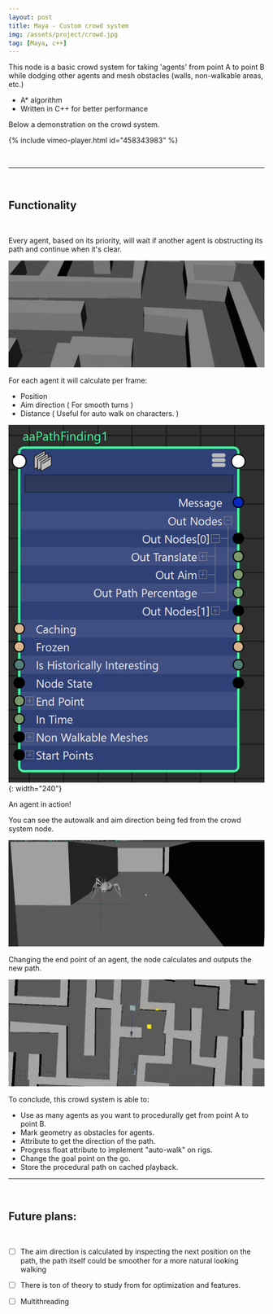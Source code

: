 ```yaml
---
layout: post
title: Maya - Custom crowd system
img: /assets/project/crowd.jpg
tag: [Maya, c++]
---
```

This node is a basic crowd system for taking 'agents' from point A to point B
 while dodging other agents and mesh obstacles (walls, non-walkable areas, etc.)

- A* algorithm
- Written in C++ for better performance

Below a demonstration on the crowd system.

{% include vimeo-player.html id="458343983" %}

 

---

 
## Functionality

 

Every agent, based on its priority, will wait if another agent is obstructing its path and continue when it's clear.

![Desktop View](/assets/img/crowdSystem/multipleAgents_compressed.gif)

For each agent it will calculate per frame:
- Position
- Aim direction ( For smooth turns )
- Distance ( Useful for auto walk on characters. )

![Desktop View](/assets/img/crowdSystem/nodeImage.png){: width="240"}

An agent in action!


You can see the autowalk and aim direction being fed from the crowd system node.

![Desktop View](/assets/img/crowdSystem/closeUpAnt_compressed.gif)

Changing the end point of an agent, the node calculates and outputs the new path.

![Desktop View](/assets/img/crowdSystem/live2_compressed.gif)

To conclude, this crowd system is able to:

- Use as many agents as you want to procedurally get from point A to point B.
- Mark geometry as obstacles for agents.
- Attribute to get the direction of the path.
- Progress float attribute to implement "auto-walk" on rigs.
- Change the goal point on the go.
- Store the procedural path on cached playback.

---

 

## Future plans:

 

- [ ] The aim direction is calculated by inspecting the next position on the path, the path itself could be smoother for a more natural looking walking
- [ ] There is ton of theory to study from for optimization and features.
- [ ] Multithreading

